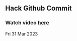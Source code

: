 
 ## Hack Github Commit 
 ### Watch video <a href="https://www.youtube.com">here</a> 
 Fri 31 Mar 2023 
